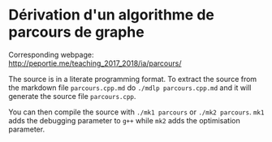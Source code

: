 # Dérivation d'un algorithme de parcours de graphe

Corresponding webpage: http://peportie.me/teaching_2017_2018/ia/parcours/

The source is in a literate programming format. To extract the source from the markdown file `parcours.cpp.md` do `./mdlp parcours.cpp.md` and it will generate the source file `parcours.cpp`.

You can then compile the source with `./mk1 parcours` or `./mk2 parcours`. `mk1` adds the debugging parameter to `g++` while `mk2` adds the optimisation parameter.


